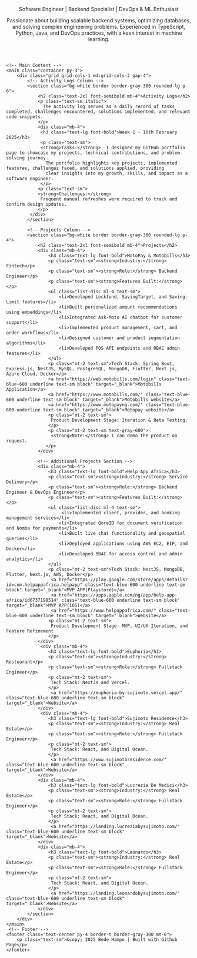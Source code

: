 <html lang="en">
<head>
    <meta charset="UTF-8">
    <meta name="viewport" content="width=device-width, initial-scale=1.0">
    <link rel="stylesheet" href="https://cdnjs.cloudflare.com/ajax/libs/tailwindcss/2.2.19/tailwind.min.css">
    <script src="https://kit.fontawesome.com/a076d05399.js" crossorigin="anonymous"></script>
    <link rel="stylesheet" href="https://cdnjs.cloudflare.com/ajax/libs/font-awesome/5.15.4/css/all.min.css">
</head>
<body class="bg-white text-black font-sans">
    <!-- Header -->
    <header class="text-center pb-10 border-b border-gray-300">
        <p class="text-xl mt-2 font-light text-justify">Software Engineer | Backend Specialist | DevOps & ML Enthusiast</p>
        <!-- Social Links -->
        <div class="flex justify-start mt-4 space-x-6">
            <a href="https://www.linkedin.com/in/hampoechebede" class="text-xl text-blue-600" target="_blank"><i class="fab fa-linkedin"></i></a>
            <a href="https://github.com/bedehampo" class="text-xl text-gray-900" target="_blank"><i class="fab fa-github"></i></a>
            <a href="mailto:hampoherobede@gmail.com" class="text-xl text-red-600" target="_blank"><i class="fas fa-envelope"></i></a>
            <a href="https://dev.to/bede_hampo" class="text-xl text-black" target="_blank"><i class="fab fa-dev"></i></a>
            <a href="https://www.youtube.com/@bede_hampo" class="text-xl text-red-500" target="_blank"><i class="fab fa-youtube"></i></a>
            <a href="https://www.instagram.com/bede_hampo/" class="text-primary text-decoration-none border-0" target="_blank"><i class="fab fa-instagram"></i></a>
        </div>
        <p class="text-l mt-2 font-light text-justify max-w-4xl">
        Passionate about building scalable backend systems, optimizing databases, and solving complex engineering problems. Experienced in TypeScript, Python, Java, and 
        DevOps practices, with a keen interest in machine learning.
        </p>
    </header>

    <!-- Main Content -->
    <main class="container py-3">
        <div class="grid grid-cols-1 md:grid-cols-2 gap-4">
            <!-- Activity Logs Column -->
            <section class="bg-white border border-gray-300 rounded-lg p-6">
                <h2 class="text-2xl font-semibold mb-4">Activity Logs</h2>
                <p class="text-sm italic">
                  The activity log serves as a daily record of tasks completed, challenges encountered, solutions implemented, and relevant code snippets.
                </p>
                <div class="mb-4">
                 <h3 class="text-lg font-bold">Week 1 - 16th February 2025</h3>
                 <p class="text-sm">
                 <strong>Tasks:</strong>  I designed my GitHub portfolio page to showcase my projects, technical contributions, and problem-solving journey.  
                   The portfolio highlights key projects, implemented features, challenges faced, and solutions applied, providing  
                   clear insights into my growth, skills, and impact as a software engineer.
                 </p>
                <p class="text-sm">
                <strong>Challenges:</strong>  
                 Frequent manual refreshes were required to track and confirm design updates.
                </p>
             </div>
            </section>

            <!-- Projects Column -->
            <section class="bg-white border border-gray-300 rounded-lg p-4">
                <h2 class="text-2xl font-semibold mb-4">Projects</h2>
                <div class="mb-4">
                    <h3 class="text-lg font-bold">MotoPay & Motobills</h3>
                    <p class="text-sm"><strong>Industry:</strong> Fintech</p>
                    <p class="text-sm"><strong>Role:</strong> Backend Engineer</p>
                    <p class="text-sm"><strong>Features Built:</strong></p>
                    <ul class="list-disc ml-4 text-sm">
                        <li>Developed Lockfund, SavingTarget, and Saving-Limit features</li>
                        <li>Built personalized amount recommendations using embeddings</li>
                        <li>Integrated Ask-Moto AI chatbot for customer support</li>
                        <li>Implemented product management, cart, and order workflows</li>
                        <li>Designed customer and product segmentation algorithms</li>
                        <li>Developed POS API endpoints and RBAC admin features</li>
                    </ul>
                    <p class="mt-2 text-sm">Tech Stack: Spring Boot, Express.js, NestJS, MySQL, PostgreSQL, MongoDB, Flutter, Next.js, Azure Cloud, Docker</p>
                    <a href="https://web.motobills.com/login" class="text-blue-600 underline text-sm block" target="_blank">Motobills Application</a>
                    <a href="https://www.motobills.com/" class="text-blue-600 underline text-sm block" target="_blank">Motobills website</a>
                    <a href="https://www.motopayng.com/" class="text-blue-600 underline text-sm block" target="_blank">Motopay website</a>
                    <p class="mt-2 text-sm">
                     Product Development Stage: Iteration & Beta Testing.
                    </p>
                    <p class="mt-2 text-sm text-gray-600">
                     <strong>Note:</strong> I can demo the product on request.
                   </p>
                </div>

                <!-- Additional Projects Section -->
                <div class="mb-4">
                    <h3 class="text-lg font-bold">Help App Africa</h3>
                    <p class="text-sm"><strong>Industry:</strong> Service Delivery</p>
                    <p class="text-sm"><strong>Role:</strong> Backend Engineer & DevOps Engineer</p>
                    <p class="text-sm"><strong>Features Built:</strong></p>
                    <ul class="list-disc ml-4 text-sm">
                         <li>Implemented client, provider, and booking management services</li>
                        <li>Integrated QoreID for document verification and Nomba for payments</li>
                        <li>Built live chat functionality and geospatial queries</li>
                        <li>Deployed applications using AWS EC2, EIP, and Docker</li>
                        <li>Developed RBAC for access control and admin analytics</li>
                    </ul>
                    <p class="mt-2 text-sm">Tech Stack: NestJS, MongoDB, Flutter, Next.js, AWS, Docker</p>
                     <a href="https://play.google.com/store/apps/details?id=com.helpappafrica.helpapp" class="text-blue-600 underline text-sm block" target="_blank">MVP APP(Playstore)</a>
                     <a href="https://apps.apple.com/ng/app/help-app-africa/id6737198514" class="text-blue-600 underline text-sm block" target="_blank">MVP APP(iOS)</a>
                     <a href="https://www.helpappafrica.com/" class="text-blue-600 underline text-sm block" target="_blank">Website</a>
                    <p class="mt-2 text-sm">
                     Product Development Stage: MVP, UI/UX Iteration, and Feature Refinement
                    </p>
                </div>
                 <div class="mb-4">
                    <h3 class="text-lg font-bold">Euphoria</h3>
                    <p class="text-sm"><strong>Industry:</strong> Restuarant</p>
                    <p class="text-sm"><strong>Role:</strong> Fullstack Engineer</p>
                    <p class="mt-2 text-sm">
                     Tech Stack: NextJs and Vercel.
                    </p>
                     <a href="https://euphoria-by-sujimoto.vercel.app/" class="text-blue-600 underline text-sm block" target="_blank">Website</a>
                </div>
                 <div class="mb-4">
                    <h3 class="text-lg font-bold">Sujimoto Residence</h3>
                    <p class="text-sm"><strong>Industry:</strong> Real Estate</p>
                    <p class="text-sm"><strong>Role:</strong> Fullstack Engineer</p>
                    <p class="mt-2 text-sm">
                     Tech Stack: React, and Digital Ocean.
                    </p>
                     <a href="https://www.sujimotoresidence.com/" class="text-blue-600 underline text-sm block" target="_blank">Website</a>
                </div>
                <div class="mb-4">
                    <h3 class="text-lg font-bold">Lucrezia De Medici</h3>
                    <p class="text-sm"><strong>Industry:</strong> Real Estate</p>
                    <p class="text-sm"><strong>Role:</strong> Fullstack Engineer</p>
                    <p class="mt-2 text-sm">
                     Tech Stack: React, and Digital Ocean.
                    </p>
                     <a href="https://landing.lucreziabysujimoto.com/" class="text-blue-600 underline text-sm block" target="_blank">Website</a>
                </div>
                <div class="mb-4">
                    <h3 class="text-lg font-bold">Leonardo</h3>
                    <p class="text-sm"><strong>Industry:</strong> Real Estate</p>
                    <p class="text-sm"><strong>Role:</strong> Fullstack Engineer</p>
                    <p class="mt-2 text-sm">
                     Tech Stack: React, and Digital Ocean.
                    </p>
                     <a href="https://landing.leonardobysujimoto.com/" class="text-blue-600 underline text-sm block" target="_blank">Website</a>
                </div>
            </section>
        </div>
    </main>
     <!-- Footer -->
    <footer class="text-center py-4 border-t border-gray-300 mt-6">
        <p class="text-sm">&copy; 2025 Bede Hampo | Built with Github Page</p>
    </footer>
</body>
</html>
